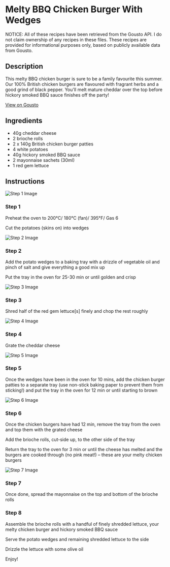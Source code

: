 # Melty BBQ Chicken Burger With Wedges

NOTICE: All of these recipes have been retrieved from the Gousto API. I do not claim ownership of any recipes in these files. These recipes are provided for informational purposes only, based on publicly available data from Gousto.

## Description

This melty BBQ chicken burger is sure to be a family favourite this summer. Our 100% British chicken burgers are flavoured with fragrant herbs and a good grind of black pepper. You'll melt mature cheddar over the top before hickory smoked BBQ sauce finishes off the party!

[View on Gousto](https://www.gousto.co.uk/recipes/cookbook/melty-bbq-chicken-burger-with-wedges)

## Ingredients

- 40g cheddar cheese
- 2 brioche rolls
- 2 x 140g British chicken burger patties
- 4 white potatoes
- 40g hickory smoked BBQ sauce
- 2 mayonnaise sachets (30ml)
- 1 red gem lettuce

## Instructions

![Step 1 Image](https://production-media.gousto.co.uk/cms/recipe-step-image/2182.-step-1-x200.jpg)

### Step 1

Preheat the oven to 200°C/ 180°C (fan)/ 395°F/ Gas 6


Cut the potatoes (skins on) into wedges

![Step 2 Image](https://production-media.gousto.co.uk/cms/recipe-step-image/2182.-step-2-x200.jpg)

### Step 2

Add the potato wedges to a baking tray with a drizzle of vegetable oil and pinch of salt and give everything a good mix up


Put the tray in the oven for 25-30 min or until golden and crisp

![Step 3 Image](https://production-media.gousto.co.uk/cms/recipe-step-image/2182.-step-3-x200.jpg)

### Step 3

Shred half of the red gem lettuce<span class="text-danger">[s]</span> finely and chop the rest roughly

![Step 4 Image](https://production-media.gousto.co.uk/cms/recipe-step-image/2182.-step-4-x200.jpg)

### Step 4

Grate the cheddar cheese

![Step 5 Image](https://production-media.gousto.co.uk/cms/recipe-step-image/2182.-step-5-x200.jpg)

### Step 5

Once the wedges have been in the oven for 10 mins, add the chicken burger patties to a separate tray (use non-stick baking paper to prevent them from sticking!) and put the tray in the oven for 12 min or until starting to brown

![Step 6 Image](https://production-media.gousto.co.uk/cms/recipe-step-image/2182.-step-6-x200.jpg)

### Step 6

Once the chicken burgers have had 12 min, remove the tray from the oven and top them with the grated cheese 


Add the brioche rolls, cut-side up, to the other side of the tray


Return the tray to the oven for 3 min or until the cheese has melted and the burgers are cooked through (no pink meat!) – these are your melty chicken burgers

![Step 7 Image](https://production-media.gousto.co.uk/cms/recipe-step-image/2182.-step-7-x200.jpg)

### Step 7

Once done, spread the mayonnaise on the top and bottom of the brioche rolls

### Step 8

Assemble the brioche rolls with a handful of finely shredded lettuce, your melty chicken burger and hickory smoked BBQ sauce


Serve the potato wedges and remaining shredded lettuce to the side


Drizzle the lettuce with some olive oil


Enjoy!

